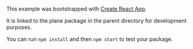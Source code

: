This example was bootstrapped with [Create React App](https://github.com/facebook/create-react-app).

It is linked to the plane package in the parent directory for development purposes.

You can run `npm install` and then `npm start` to test your package.
